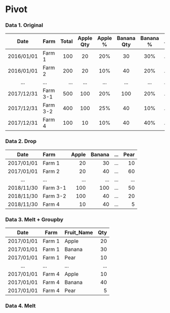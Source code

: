 # Pivot
### Data 1. Original
| Date       | Farm      | Total | Apple Qty | Apple % | Banana Qty | Banana % | ...   | Pear Qty | Pear % |
| :---:      | :---      | ---:  | :---:     | :---:   | :---:      | :---:    | :---: | :---:    | :---:  |        
| 2016/01/01 | Farm 1    | 100   | 20        | 20%     | 30         | 30%      | ...   | 10       | 10%    |
| 2016/01/01 | Farm 2    | 200   | 20        | 10%     | 40         | 20%      | ...   | 60       | 30%    |
| ...        | ...       | ...   | ...       | ...     | ...        | ...      | ...   | ...      | ...    |
| 2017/12/31 | Farm 3-1  | 500   | 100       | 20%     | 100        | 20%      | ...   | 50       | 10%    |
| 2017/12/31 | Farm 3-2  | 400   | 100       | 25%     | 40         | 10%      | ...   | 20       | 5%     |
| 2017/12/31 | Farm 4    | 100   | 10        | 10%     | 40         | 40%      | ...   | 5        | 5%     |

### Data 2. Drop
| Date       | Farm      | Apple | Banana | ... | Pear | 
|:---:       |:---       | ---:  | ---:   |:---:| ---: |
| 2017/01/01 | Farm 1    | 20    | 30     | ... | 10   | 
| 2017/01/01 | Farm 2    | 20    | 40     | ... | 60   | 
| ...        | ...       | ...   | ...    | ... | ...  | 
| 2018/11/30 | Farm 3-1  | 100   | 100    | ... | 50   | 
| 2018/11/30 | Farm 3-2  | 100   | 40     | ... | 20   |
| 2018/11/30 | Farm 4    | 10    | 40     | ... | 5    |

### Data 3. Melt + Groupby
| Date       | Farm      | Fruit_Name | Qty |
| :---:      | ---       | :---       | ---:| 
| 2017/01/01 | Farm 1    | Apple      | 20  | 
| 2017/01/01 | Farm 1    | Banana     | 30  |
| 2017/01/01 | Farm 1    | Pear       | 10  | 
| ...        | ...       | ...        | ... |
| 2017/01/01 | Farm 4    | Apple      | 10  | 
| 2017/01/01 | Farm 4    | Banana     | 40  |
| 2017/01/01 | Farm 4    | Pear       | 5   |    

### Data 4. Melt









